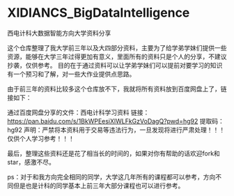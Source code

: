 # XIDIANCS_BigDataIntelligence

西电计科大数据智能方向大学资料分享

这个仓库整理了我大学前三年以及大四部分资料，主要为了给学弟学妹们提供一些资源，能够在大学三年过得更加有意义，里面所有的资料只是个人的分享，不建议抄袭，仅供参考。
目的在于通过资料可以让学弟学妹们可以提前对要学习的知识有一个预习和了解，对一些大作业提供点思路。

由于前三年的资料比较多这个仓库放不下，我就将所有资料放到百度网盘上了，链接如下：

通过百度网盘分享的文件：西电计科学习资料
链接：https://pan.baidu.com/s/1BkWPEesiXlWLFkGzVoDagQ?pwd=hg92 
提取码：hg92
声明：严禁将本资料用于交易等违法行为，一旦发现将进行严肃处理！！！仅供个人学习参考！！！

最后，整理这些资料还是花了相当长的时间的，如果对你有帮助的话欢迎fork和star，感激不尽。

ps：对于和我方向完全相同的同学，大学这几年所有的课程都可以参考，方向不同但是也是计科的同学基本上前三年大部分课程也可以进行参考。
